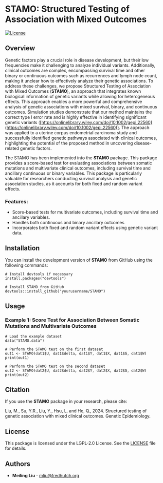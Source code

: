 # STAMO: Structured Testing of Association with Mixed Outcomes 
[![License](https://img.shields.io/badge/license-LGPL--2.0-blue.svg)](https://www.gnu.org/licenses/old-licenses/lgpl-2.0.html)

## Overview

Genetic factors play a crucial role in disease development, but their low frequencies make it challenging to analyze individual variants. Additionally, clinical outcomes are complex, encompassing survival time and other binary or continuous outcomes such as recurrences and lymph node count, making it unclear how to effectively analyze their genetic associations.  To address these challenges, we propose Structured Testing of Association with Mixed Outcomes (**STAMO**), an approach that integrates known biological information of genetic variants while allowing for heterogeneous effects. This approach enables a more powerful and comprehensive analysis of genetic associations with mixed survival, binary, and continuous outcomes. Simulation studies demonstrate that our method maintains the correct type I error rate and is highly effective in identifying significant genetic variants ([https://onlinelibrary.wiley.com/doi/10.1002/gepi.22560](https://onlinelibrary.wiley.com/doi/10.1002/gepi.22560)). The approach was applied to a uterine corpus endometrial carcinoma study and successfully identified genetic pathways associated with clinical outcomes, highlighting the potential of the proposed method in uncovering disease-related genetic factors. 

The STAMO has been implemented into the **STAMO** package. This package provides a score-based test for evaluating associations between somatic mutations and multivariate clinical outcomes, including survival time and ancillary continuous or binary variables. This package is particularly valuable for researchers conducting survival analysis and genetic association studies, as it accounts for both fixed and random variant effects.

### Features:
- Score-based tests for multivariate outcomes, including survival time and ancillary variables.
- Handles both continuous and binary ancillary outcomes.
- Incorporates both fixed and random variant effects using genetic variant data.

## Installation

You can install the development version of **STAMO** from GitHub using the following commands:

```{r}
# Install devtools if necessary
install.packages("devtools")

# Install STAMO from GitHub
devtools::install_github("yourusername/STAMO")
```

## Usage 

### Example 1: Score Test for Association Between Somatic Mutations and Multivariate Outcomes

```{r}
# Load the example dataset
data("STAMO.data")

# Perform the STAMO test on the first dataset
out1 <- STAMO(dat1$U, dat1$delta, dat1$Y, dat1$X, dat1$G, dat1$W)
print(out1)

# Perform the STAMO test on the second dataset
out2 <- STAMO(dat2$U, dat2$delta, dat2$Y, dat2$X, dat2$G, dat2$W)
print(out2)
```


## Citation

If you use the **STAMO** package in your research, please cite:

Liu, M., Su, Y.R., Liu, Y., Hsu, L. and He, Q., 2024. Structured testing of genetic association with mixed clinical outcomes. Genetic Epidemiology.


## License

This package is licensed under the LGPL-2.0 License. See the [LICENSE](LICENSE) file for details.

## Authors

- **Meiling Liu** - [mliu@fredhutch.org](mailto:mliu@fredhutch.org)
